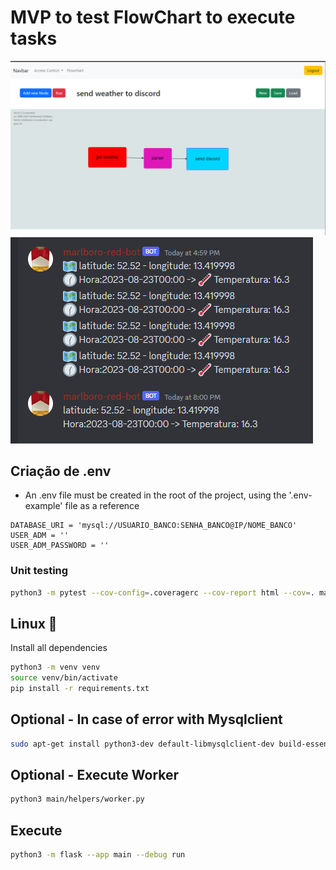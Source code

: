 # MVP to test FlowChart to execute tasks

<img src="images/Screenshot_1.png">
<br>
<img src="images/Screenshot_2.png">

## Criação de .env
* An .env file must be created in the root of the project, using the '.env-example' file as a reference
```env
DATABASE_URI = 'mysql://USUARIO_BANCO:SENHA_BANCO@IP/NOME_BANCO'
USER_ADM = ''
USER_ADM_PASSWORD = ''
```


### Unit testing
```bash
python3 -m pytest --cov-config=.coveragerc --cov-report html --cov=. main/
```

## Linux 🐧
Install all dependencies
```bash
python3 -m venv venv
source venv/bin/activate
pip install -r requirements.txt
```

## Optional - In case of error with Mysqlclient
```bash
sudo apt-get install python3-dev default-libmysqlclient-dev build-essential
```

## Optional - Execute Worker
```bash
python3 main/helpers/worker.py
```

## Execute
```bash
python3 -m flask --app main --debug run
```

